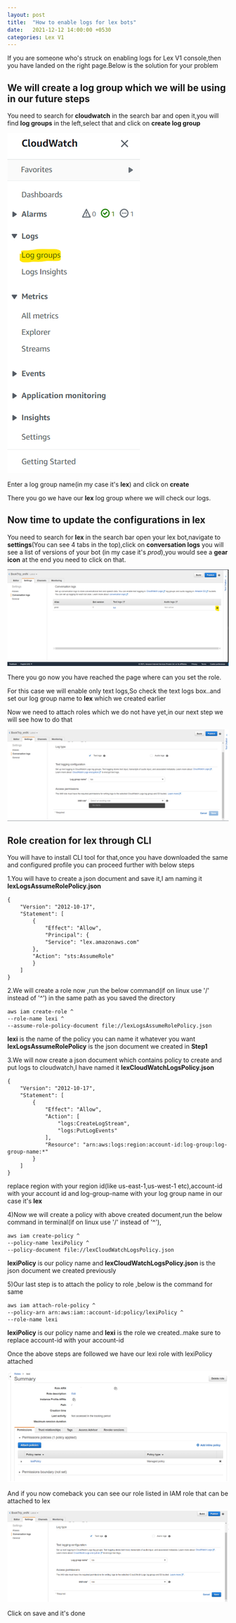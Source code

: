 ```yaml
---
layout: post
title:  "How to enable logs for lex bots"
date:   2021-12-12 14:00:00 +0530
categories: Lex V1
---
```



If you are someone who's struck on enabling logs for Lex V1 console,then you have landed on the right page.Below is the solution for your problem

## We will create a log group which we will be using in our future steps

You need to search for **cloudwatch** in the search bar and open it,you will find **log groups** in the left,select that and click on **create log group**

![gearIcon](/assets/images/lexLogs/cloudwatch.png)

Enter a log group name(in my case it's __lex__) and click on **create**

There you go we have our __lex__ log group where we will check our logs.

## Now time to update the configurations in lex

You need to search for **lex** in the search bar open your lex bot,navigate to **settings**(You can see 4 tabs in the top),click on **conversation logs** you will see a list of versions of your bot (in my case it's _prod_),you would see a **gear icon** at the end you need to click on that.


![gearIcon](/assets/images/lexLogs/gearIcon.png)

There you go now you have reached the page where can you set the role.

For this case we will enable only text logs,So check the text logs box..and set our log group name to __lex__ which we created earlier

Now we need to attach  roles  which we do not have yet,in our next step we will see how to do that 

![lexConfiguration](/assets/images/lexLogs/lexConfiguration.png)

## Role creation for lex through CLI

You will have to install CLI tool for that,once you have downloaded the same and configured profile you can proceed further with below steps


1.You  will have to create a json document and save it,I am naming it __lexLogsAssumeRolePolicy.json__

    {
        "Version": "2012-10-17",
        "Statement": [
            {
                "Effect": "Allow",
                "Principal": {
                "Service": "lex.amazonaws.com"
            },
            "Action": "sts:AssumeRole"
            }
        ]
    }

2.We will create a role now ,run the below command(if on linux use '/' instead of '^') in the same path as you saved the directory 

    aws iam create-role ^
    --role-name lexi ^
    --assume-role-policy-document file://lexLogsAssumeRolePolicy.json


__lexi__ is the name of the policy you can name it whatever you want __lexLogsAssumeRolePolicy__ is the json document we created in __Step1__

3.We will now create a json document which contains policy to create and put logs to cloudwatch,I have named it __lexCloudWatchLogsPolicy.json__

    {
        "Version": "2012-10-17",
        "Statement": [
            {
                "Effect": "Allow",
                "Action": [
                    "logs:CreateLogStream",
                    "logs:PutLogEvents"
                ],
                "Resource": "arn:aws:logs:region:account-id:log-group:log-group-name:*"
            }
        ]
    }
  

  replace region with your region id(like us-east-1,us-west-1 etc),account-id with your account id and log-group-name with your log group name in our case it's __lex__

4)Now we will create a policy with above created document,run the below command in terminal(if on linux use '/' instead of '^'),

    aws iam create-policy ^
    --policy-name lexiPolicy ^
    --policy-document file://lexCloudWatchLogsPolicy.json

 __lexiPolicy__ is our policy name and __lexCloudWatchLogsPolicy.json__ is the json document we created previously

5)Our last step is to attach the policy to role ,below is the command for same

    aws iam attach-role-policy ^
    --policy-arn arn:aws:iam::account-id:policy/lexiPolicy ^
    --role-name lexi

 __lexiPolicy__ is our policy name and __lexi__ is the role we created..make sure to replace account-id with your account-id



Once the above steps are followed we have our lexi role with lexiPolicy attached

![lexiRole](/assets/images/lexLogs/lexiRole.png)


And if you now comeback you can see our role listed in IAM role that can be attached to lex 

![IAMRole](/assets/images/lexLogs/attachedIAMRole.png)

Click on save and it's done




